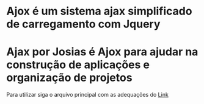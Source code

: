 # Ajox é um sistema ajax simplificado de carregamento com Jquery
# Ajax por Josias é Ajox para ajudar na construção de aplicações e organização de projetos

Para utilizar siga o arquivo principal com as adequações do <a href="">Link</a>